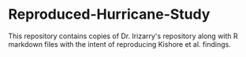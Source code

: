 # Reproduced-Hurricane-Study
This repository contains copies of Dr. Irizarry's repository along with R markdown files with the intent of reproducing Kishore et al. findings. 

